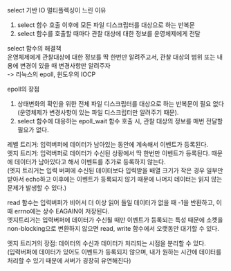 select 기반 IO 멀티플렉싱이 느린 이유   
1. select 함수 호출 이후에 모든 파일 디스크립터를 대상으로 하는 반복문   
2. select 함수를 호출할 때마다 관찰 대상에 대한 정보를 운영체제에게 전달

select 함수의 해결책   
운영체제에게 관찰대상에 대한 정보를 딱 한번만 알려주고서, 관찰 대상의 범위 또는 내용에 변경이 있을 때 변경사항만 알려주자   
-> 리눅스의 epoll, 윈도우의 IOCP

epoll의 장점   
1. 상태변화의 확인을 위한 전체 파일 디스크립터를 대상으로 하는 반복문이 필요 없다(운영체제가 변경사항이 있는 파일 디스크립터만 알려주기 때문).   
2. select 함수에 대응하는 epoll_wait 함수 호출 시, 관찰 대상의 정보를 매번 전달할 필요가 없다.

레벨 트리거: 입력버퍼에 데이터가 남아있는 동안에 계속해서 이벤트가 등록된다.   
엣지 트리거: 입력버퍼로 데이터가 수신된 상황에서 딱 한번만 이벤트가 등록된다. 때문에 데이터가 남아있다고 해서 이벤트를 추가로 등록하지 않는다.   
(엣지 트리거는 입력 버퍼에 수신된 데이터보다 입력받을 배열 크기가 작은 경우 일부만 받아서 echo하고 이후에는 이벤트가 등록되지 않기 때문에 나머지 데이터는 읽지 않는 문제가 발생할 수 있다.)

read 함수는 입력버퍼가 비어서 더 이상 읽어 들일 데이터가 없을 때 -1을 반환하고, 이 때 errno에는 상수 EAGAIN이 저장된다.   
엣지트리거는 입력버퍼에 데이터가 수신될 때만 이벤트가 등록되는 특성 때문에 소켓을 non-blocking으로 변환하지 않으면 read, write 함수에서 오랫동안 대기할 수 있다.

엣지 트리거의 장점: 데이터의 수신과 데이터가 처리되는 시점을 분리할 수 있다.   
(입력버퍼에 데이터가 있어도 이벤트가 등록되지 않으며, 내가 원하는 시간에 데이터를 처리할 수 있기 때문에 서버가 굉장히 유연해진다)